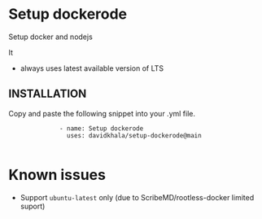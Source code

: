 # Setup dockerode
Setup docker and nodejs

It
- always uses latest available version of LTS

## INSTALLATION
Copy and paste the following snippet into your .yml file.
```
              - name: Setup dockerode
                uses: davidkhala/setup-dockerode@main
            
```

# Known issues
- Support `ubuntu-latest` only (due to ScribeMD/rootless-docker limited suport)
